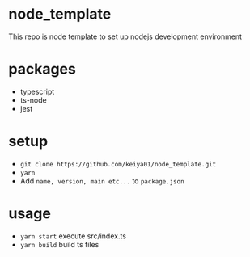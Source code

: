 # node_template
This repo is node template to set up nodejs development environment

# packages
- typescript 
- ts-node
- jest

# setup
- `git clone https://github.com/keiya01/node_template.git`
- `yarn`
- Add `name, version, main etc...` to `package.json`

# usage
- `yarn start` execute src/index.ts
- `yarn build` build ts files

